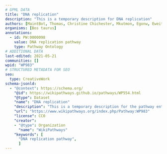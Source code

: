 ```yaml
---
# GPML DATA
title: "DNA replication"
description: "This is a temporary description for DNA replication"
authors: [MaintBot, Thomas, Christine Chichester, Mkutmon, Egonw, Eweitz]
organisms: [Bos taurus]
annotations:
  - id: PW:0000098
    value: DNA replication pathway
    type: Pathway Ontology
# ADDITIONAL DATA
last-edited: 2021-05-21
communities: []
wpid: "WP983"
# STRUCTURED METADATA FOR SEO
seo:
  type: CreativeWork
schema-jsonld:
  - "@context": https://schema.org/
    "@id": https://wikipathways.github.io/pathways/WP554.html
    "@type": Dataset
    "name": "DNA replication"
    "description": "This is a temporary description for the pathway entitled: DNA replication"
    "url": "https://www.wikipathways.org/index.php/Pathway:WP983"
    "license": CC0
    "creator":
    - "@type": Organization
      "name": "WikiPathways"
    "keywords": [
      "DNA replication pathway",
      ]
---
```

